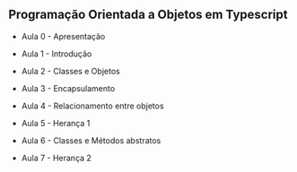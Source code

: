 ## Programação Orientada a Objetos em Typescript 

* Aula 0 - Apresentação

* Aula 1 - Introdução

* Aula 2 - Classes e Objetos

* Aula 3 - Encapsulamento

* Aula 4 - Relacionamento entre objetos

* Aula 5 - Herança 1 

* Aula 6 - Classes e Métodos abstratos

* Aula 7 - Herança 2
